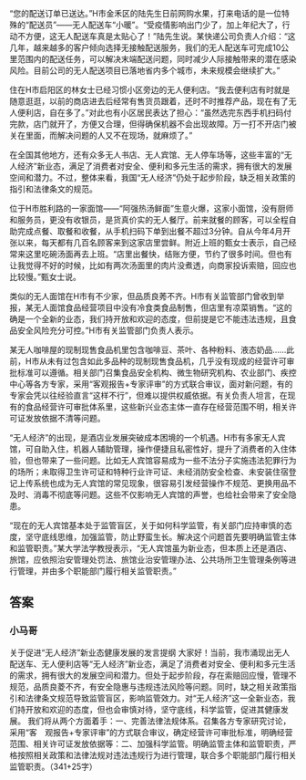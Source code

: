 
“您的配送订单已送达。”H市金禾区的陆先生日前网购水果，打来电话的是一位特殊的“配送员”——无人配送车“小暖”。“受疫情影响出门少了，加上年纪大了，行动不方便，这无人配送车真是太贴心了！”陆先生说。某快递公司负责人介绍：“这几年，越来越多的客户倾向选择无接触配送服务，我们的无人配送车可完成10公里范围内的配送任务，可以解决末端配送问题，同时减少人际接触带来的潜在感染风险。目前公司的无人配送项目已落地省内多个城市，未来规模会继续扩大。”

住在H市启阳区的林女士已经习惯小区旁边的无人便利店。“我去便利店有时就是随意逛逛，以前的商店进去后经常有售货员跟着，还时不时推荐产品，现在有了无人便利店，自在多了。”对此也有小区居民表达了担心：“虽然选完东西手机扫码付完款，店门就开了，方便又合理，但得确保机器不会出现故障。万一打不开店门被关在里面，而解决问题的人又不在现场，就麻烦了。”

在全国其他地方，还有众多无人书店、无人宾馆、无人停车场等，这些丰富的“无人经济”新业态，满足了消费者对安全、便利和多元生活的需求，拥有很大的发展空间和潜力。不过，整体来看，我国“无人经济”仍处于起步阶段，缺乏相关政策的指引和法律条文的规范。

位于H市胜利路的一家面馆——“阿强热汤鲜面”生意火爆，这家小面馆，没有厨师和服务员，更没有收银员，是货真价实的无人餐厅。前来就餐的顾客，可以全程自助完成点餐、取餐和收餐，从手机扫码下单到出餐不超过3分钟。自从今年4月开张以来，每天都有几百名顾客来到这家店里尝鲜。附近上班的甄女士表示，自己经常来这里吃碗汤面再去上班。“店里出餐快，结账方便，节约了很多时间。但也有让我觉得不好的时候，比如有两次汤面里的肉片没煮透，向商家投诉索赔，回应也比较慢。”甄女士说。

类似的无人面馆在H市有不少家，但品质良莠不齐。H市有关监管部门曾收到举报，某无人面馆食品经营项目中没有冷食类食品制售，但店里有凉菜销售。“这的确是一个全新的业态，我们持开放和欢迎的态度，但前提是它不能违法违规，且食品安全风险充分可控。”H市有关监管部门负责人表示。

某无人咖啡屋的现制现售食品机里包含咖啡豆、茶叶、各种粉料、液态奶品……此前，H市从未有过包含如此多品种的现制现售食品机，几乎没有现成的经营许可审批标准可以遵循。相关部门召集食品安全机构、微生物研究机构、农业部门、疾控中心等各方专家，采用“客观报告+专家评审”的方式联合审议，面对新问题，有的专家会凭以往经验直言“这样不行”，但难以提供权威依据。有关负责人坦言，在现有的食品经营许可审批体系里，这些新兴业态主体一直存在经营范围不明，相关许可证发放依据不清等问题。

“无人经济”的出现，是酒店业发展突破成本困境的一个机遇。H市有多家无人宾馆，可自助入住，机器人辅助管理，操作便捷且私密性好，提升了消费者的入住体验，但也带来了一些问题。比如无人宾馆容易成为一些不法分子实施违法犯罪行为的场所；未取得卫生许可证和特种行业许可证、未经消防安全检查、未安装住宿登记上传系统也成为无人宾馆的常见现象，很容易引发经营操作不规范、更换用品不及时、消毒不彻底等问题。这些不仅影响无人宾馆的声誉，也给社会带来了安全隐患。

“现在的无人宾馆基本处于监管盲区，关于如何科学监管，有关部门应持审慎的态度，坚守底线思维，加强监管，防止野蛮生长。解决这个问题首先要明确监管主体和监管职责。”某大学法学教授表示，“无人宾馆虽为新业态，但本质上还是酒店、旅馆，应依照治安管理处罚法、旅馆业治安管理办法、公共场所卫生管理条例等进行管理，并由多个职能部门履行相关监管职责。”





## 答案

### 小马哥

关于促进“无人经济”新业态健康发展的发言提纲
大家好！当前，我市涌现出无人配送车、无人便利店等“无人经济”新业态，满足了消费者对安全、便利和多元生活的需求，拥有很大的发展空间和潜力。但处于起步阶段，存在索赔回应慢，管理不规范，品质良菱不齐，有安全隐惠与违规违法风险等问题。同时，缺之相关政策指引和法律条文规范导致监管盲区，影响监管效力。对“无人经济”这一全新业态，我们持开放和欢迎的态度，但也会审慎对待，坚守底线，科学监管，促进其健康发展。
我们将从两个方面着手：一、完善法律法规体系。召集各方专家研究讨论，采用“客　观报告+专家评审”的方式联合审议，确定经营许可审批标准，明确经营范围、相关许可证发放依据等：二、加强科学监管。明确监管主体和监管职责，严格按照相关政策和法律法规对违法违规行为进行管理，联合多个职能部门履行相关监管职责。（341+25字）
